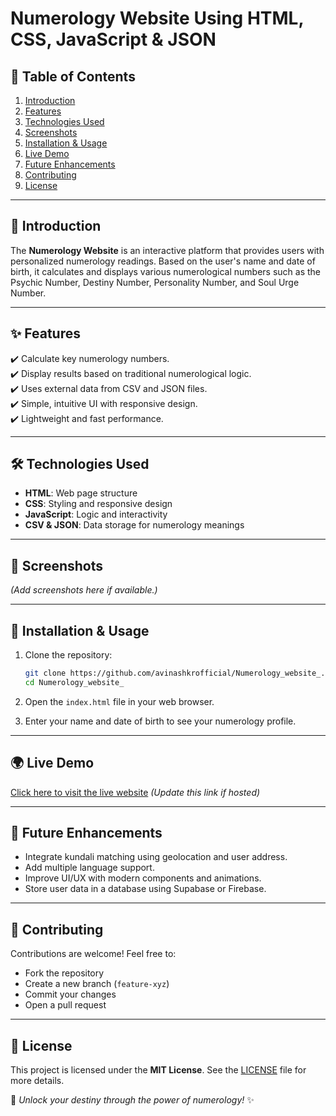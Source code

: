 # Numerology Website Using HTML, CSS, JavaScript & JSON

## 📖 Table of Contents

1. [Introduction](#-introduction)
2. [Features](#-features)
3. [Technologies Used](#-technologies-used)
4. [Screenshots](#-screenshots)
5. [Installation & Usage](#-installation--usage)
6. [Live Demo](#-live-demo)
7. [Future Enhancements](#-future-enhancements)
8. [Contributing](#-contributing)
9. [License](#-license)

---

## 🔢 Introduction

The **Numerology Website** is an interactive platform that provides users with personalized numerology readings. Based on the user's name and date of birth, it calculates and displays various numerological numbers such as the Psychic Number, Destiny Number, Personality Number, and Soul Urge Number.

---

## ✨ Features

✔️ Calculate key numerology numbers.<br>
✔️ Display results based on traditional numerological logic.<br>
✔️ Uses external data from CSV and JSON files.<br>
✔️ Simple, intuitive UI with responsive design.<br>
✔️ Lightweight and fast performance.<br>

---

## 🛠️ Technologies Used

* **HTML**: Web page structure
* **CSS**: Styling and responsive design
* **JavaScript**: Logic and interactivity
* **CSV & JSON**: Data storage for numerology meanings

---

## 📸 Screenshots

*(Add screenshots here if available.)*

---

## 🚀 Installation & Usage

1. Clone the repository:

   ```bash
   git clone https://github.com/avinashkrofficial/Numerology_website_.git
   cd Numerology_website_
   ```
2. Open the `index.html` file in your web browser.
3. Enter your name and date of birth to see your numerology profile.

---

## 🌍 Live Demo

[Click here to visit the live website](https://your-live-link.netlify.app) *(Update this link if hosted)*

---

## 🔮 Future Enhancements

* Integrate kundali matching using geolocation and user address.
* Add multiple language support.
* Improve UI/UX with modern components and animations.
* Store user data in a database using Supabase or Firebase.

---

## 🤝 Contributing

Contributions are welcome! Feel free to:

* Fork the repository
* Create a new branch (`feature-xyz`)
* Commit your changes
* Open a pull request

---

## 📜 License

This project is licensed under the **MIT License**. See the [LICENSE](LICENSE) file for more details.

🔢 *Unlock your destiny through the power of numerology!* ✨
